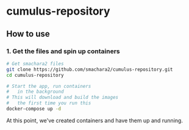 # cumulus-repository

## How to use

### 1. Get the files and spin up containers

```bash
# Get smachara2 files
git clone https://github.com/smachara2/cumulus-repository.git
cd cumulus-repository

# Start the app, run containers
#   in the background
# This will download and build the images
#   the first time you run this
docker-compose up -d
```

At this point, we've created containers and have them up and running.
